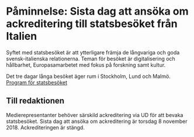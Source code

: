 # Påminnelse: Sista dag att ansöka om ackreditering till statsbesöket från Italien

Syftet med statsbesöket är att ytterligare främja de långvariga och goda svensk\-italienska relationerna. Teman för besöket är digitalisering och hållbarhet, Europasamarbetet med fokus på forskning samt kultur.

Det tre dagar långa besöket äger rum i Stockholm, Lund och Malmö.
[Program för statsbesöket](/artiklar/2018/11/program-for-statsbesoket-fran-italien/ "Program för statsbesöket")

## Till redaktionen

Medierepresentanter behöver särskild ackreditering via UD för att bevaka statsbesöket. Sista dag att ansöka om ackreditering är torsdag 8 november 2018\.
Ackrediteringen är stängd.
